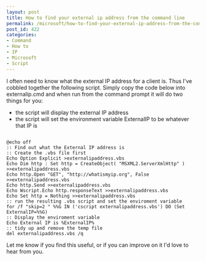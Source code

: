 ```yaml
---
layout: post
title: How to find your external ip address from the command line
permalink: /microsoft/how-to-find-your-external-ip-address-from-the-command-line
post_id: 422
categories:
- Command
- How to
- IP
- Microsoft
- Script
---
```


I often need to know what the external IP address for a client is. Thus I've cobbled together the following script. Simply copy the code below into externalip.cmd and when run from the command prompt it will do two things for you:

- the script will display the external IP address
- the script will set the environment variable ExternalIP to be whatever that IP is
<pre><code>
@echo off
:: Find out what the External IP address is
:: Create the .vbs file first
Echo Option Explicit >externalipaddress.vbs
Echo Dim http : Set http = CreateObject( "MSXML2.ServerXmlHttp" ) >>externalipaddress.vbs
Echo http.Open "GET", "http://whatismyip.org", False >>externalipaddress.vbs
Echo http.Send >>externalipaddress.vbs
Echo Wscript.Echo http.responseText >>externalipaddress.vbs
Echo Set http = Nothing >>externalipaddress.vbs
:: run the resulting .vbs script and set the enviroment variable
for /f "skip=2 " %%G IN ('cscript externalipaddress.vbs') DO (Set ExternalIP=%%G)
:: Display the enviroment variable
Echo External IP is %ExternalIP%
:: tidy up and remove the temp file
del externalipaddress.vbs /q
</code></pre>

Let me know if you find this useful, or if you can improve on it I'd love to hear from you.
